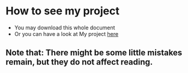 How to see my project
========

 * You may download this whole document
 * Or you can have a look at My project [here](http://yelangya3826850.github.io/datasciencecoursera/)


Note that: There might be some little mistakes remain, but they do not affect reading.
-------
